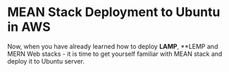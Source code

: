 # MEAN Stack Deployment to Ubuntu in AWS
Now, when you have already learned how to deploy **LAMP**, **LEMP and MERN Web stacks - it is time to get yourself familiar with MEAN stack and deploy it to Ubuntu server.